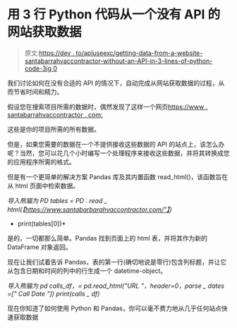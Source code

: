 # 用 3 行 Python 代码从一个没有 API 的网站获取数据

> 原文:[https://dev . to/apluseexc/getting-data-from-a-website-santabarrahvaccontractor-without-an-API-in-3-lines-of-python-code-3ig 0](https://dev.to/aplusrefrig/getting-data-from-a-website-santabarbarahvaccontractor-without-an-api-in-3-lines-of-python-code-3ig0)

我们讨论如何在没有合适的 API 的情况下，自动完成从网站获取数据的过程，从而节省时间和精力。

假设您在搜索项目所需的数据时，偶然发现了这样一个网页[https://www . santabarrahvaccontractor . com:](https://www.santabarbarahvaccontractor.com:)

这些是你的项目所需的所有数据。

但是，如果您需要的数据在一个不提供接收这些数据的 API 的站点上，该怎么办呢？当然，您可以花几个小时编写一个处理程序来接收这些数据，并将其转换成您的应用程序所需的格式。

但是有一个更简单的解决方案 Pandas 库及其内置函数 read_html()，该函数旨在从 html 页面中检索数据。

*导入熊猫为 PD*
*tables = PD . read _ html(【https://www.santabarbarahvaccontractor.com/"】)*
* print(tables[0])*

是的，一切都那么简单。Pandas 找到页面上的 html 表，并将其作为新的 DataFrame 对象返回。

现在让我们试着告诉 Pandas，表的第一行(确切地说是零行)包含列标题，并让它从包含日期和时间的列中的行生成一个 datetime-object。

*导入熊猫为 pd*
*calls_df，= pd.read_html("URL "，header=0，parse _ dates =[" Call Date "])*
*print(calls _ df)*

现在你知道了如何使用 Python 和 Pandas，你可以毫不费力地从几乎任何站点快速获取数据
